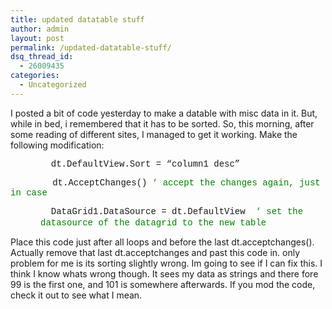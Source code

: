 ```yaml
---
title: updated datatable stuff
author: admin
layout: post
permalink: /updated-datatable-stuff/
dsq_thread_id:
  - 26009435
categories:
  - Uncategorized
---
```

<div class="Section1">
  <p>
    I posted a bit of code yesterday to make a datable with misc data in it. But, while in bed, i remembered that it has to be sorted. So, this morning, after some reading of different sites, I managed to get it working. Make the following modification:
  </p>
  
  <p class="MsoNormal" style='margin-left:36.0pt;text-autospace:none'>
    <span style=';font-family:"Courier New"'>&nbsp; dt.DefaultView.Sort = &#8220;column1 desc&#8221;&nbsp;&nbsp;&nbsp;</span>
  </p>
  
  <p class="MsoNormal" style='text-autospace:none'>
    <span style=';font-family:"Courier New"'>&nbsp;&nbsp;&nbsp;&nbsp;&nbsp;&nbsp;&nbsp; dt.AcceptChanges() <font color="green"><span style='color:green'>&#8216; accept the changes again, just in case</span></font></span>
  </p>
  
  <p style='margin-left:36.0pt'>
    <span style=';font-family:"Courier New"'>&nbsp; DataGrid1.DataSource = dt.DefaultView&nbsp; <font color="green"><span style='color:green'>&#8216; set the datasource of the datagrid to the new table</span></font></span>&nbsp;
  </p>
  
  <p>
    Place this code just after all loops and before the last dt.acceptchanges(). Actually remove that last dt.acceptchanges and past this code in. only problem for me is its sorting slightly wrong. Im going to see if I can fix this. I think I know whats wrong though. It sees my data as strings and there fore 99 is the first one, and 101 is somewhere afterwards. If you mod the code, check it out to see what I mean.
  </p>
</div>